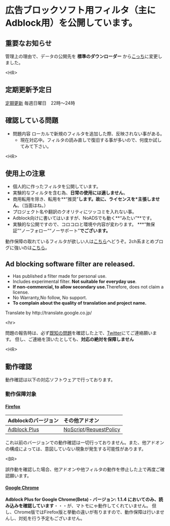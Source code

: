 # 広告ブロックソフト用フィルタ（主にAdblock用）を公開しています。 #

## 重要なお知らせ ##
管理上の理由で、データの公開先を **標準のダウンローダー** から[こっち](http://code.google.com/p/adblocking-openfilter-jp/wiki/release?tm=2)に変更しました。



&lt;HR&gt;



## 定期更新予定日 ##
[定期更新](http://code.google.com/p/adblocking-openfilter-jp/wiki/release?tm=2) 毎週日曜日　22時～24時

## 確認している問題 ##
  * 問題内容 ローカルで新規のフィルタを追加した際、反映されない事がある。
    * 現在対応中。フィルタの読み直しで復旧する事が多いので、何度か試してみて下さい。



&lt;HR&gt;



## 使用上の注意 ##
  * 個人的に作ったフィルタを公開しています。
  * 実験的なフィルタを含む為、**日常の使用には適しません**。
  * 商用転用を除き、転用を**“推奨”**します。故に、ライセンスを\*主張しません**。（当面はね。）
  * プロジェクト名や翻訳のクオリティにツッコミを入れない事。
  * Adblock向けに書いてはいますが、NoADSでも動く**“みたい”**です。
  * 実験的な公開ですので、コロコロと環境や内容が変わります。
  ***“無保証”“ノーフォロー”“ノーサポート”**でございます。**

動作保障の取れているフィルタが欲しい人は[こちら](http://code.google.com/p/adblock-plus-japanese-filter/)へどうぞ。2ch系まとめブログに強いのは[こちら](http://tofukko.blog113.fc2.com/)。


## Ad blocking software filter are released. ##
<ul>
<li>Has published a filter made ​​for personal use.</li>
<li>Includes experimental filter. <b>Not suitable for everyday use</b>.</li>
<li><b>If non-commercial, to allow secondary use.</b>Therefore, does not claim a license.</li>
<li>No Warranty,No follow, No support.</li>
<li><b>To complain about the quality of translation and project name.</b></li>
</ul>
Translate by http://translate.google.co.jp/



&lt;hr&gt;



問題の報告時は、必ず[既知の問題](IssueList.md)を確認した上で、[Twitter](https://twitter.com/#!/bot_collector)にてご連絡願います。
但し、ご連絡を頂いたとしても、**対応の絶対を保障しません**



&lt;HR&gt;



## 動作確認 ##
動作確認は以下の対応ソフトウェアで行っております。

### 動作保障対象 ###
#### [Firefox](http://mozilla.jp/firefox/) ####
|Adblockのバージョン|その他アドオン|
|:------------|:------|
|[Adblock Plus](https://addons.mozilla.org/ja/firefox/addon/adblock-plus/)|[NoScript](https://addons.mozilla.org/ja/firefox/addon/noscript/)/[RequestPolicy](https://addons.mozilla.org/ja/firefox/addon/requestpolicy/)|

これ以前のバージョンでの動作確認は一切行っておりません。また、他アドオンの構成によっては、意図していない現象が発生する可能性があります。

&lt;BR&gt;


誤作動を確認した場合、他アドオンや他フィルタの動作を停止した上で再度ご確認願います。


#### [Google Chrome](http://www.google.co.jp/chrome/) ####
**Adblock Plus for Google Chrome(Beta) - バージョン: 1.1.4 においてのみ、読み込みを確認しています**・・・が、マトモにゃ動作してくれていません。
但し、Chrome版ではFirefox版と挙動の違いが有りますので、動作保障は行いませんし、対処を行う予定もございません。